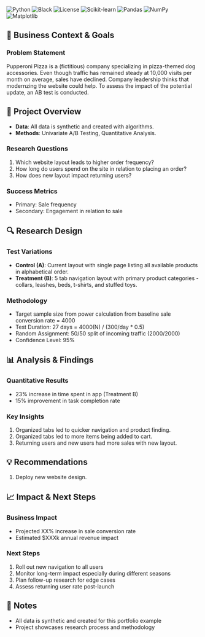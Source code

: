 ![Python](https://img.shields.io/badge/python-3.9-blue.svg)
![Black](https://img.shields.io/badge/code%20style-black-000000.svg)
![License](https://img.shields.io/badge/license-MIT-green.svg)
![Scikit-learn](https://img.shields.io/badge/ML-scikit--learn-F7931E.svg)
![Pandas](https://img.shields.io/badge/pandas-1.5.3-150458.svg)
![NumPy](https://img.shields.io/badge/numpy-1.24.2-013243.svg)
![Matplotlib](https://img.shields.io/badge/matplotlib-3.7.1-11557c.svg)

## 🎯 Business Context & Goals
### Problem Statement
Pupperoni Pizza is a (fictitious) company specializing in pizza-themed dog accessories. 
Even though traffic has remained steady at 10,000 visits per month on average, sales have declined.
Company leadership thinks that modernzing the website could help.
To assess the impact of the potential update, an AB test is conducted.

## 📌 Project Overview
- **Data**: All data is synthetic and created with algorithms.
- **Methods**: Univariate A/B Testing, Quantitative Analysis.

### Research Questions
1. Which website layout leads to higher order frequency?
2. How long do users spend on the site in relation to placing an order?
3. How does new layout impact returning users?

### Success Metrics
- Primary: Sale frequency
- Secondary: Engagement in relation to sale

## 🔍 Research Design
### Test Variations
- **Control (A)**: Current layout with single page listing all available products in alphabetical order.
- **Treatment (B)**: 5 tab navigation layout with primary product categories - collars, leashes, beds, t-shirts, and stuffed toys.

### Methodology
- Target sample size from power calculation from baseline sale conversion rate = 4000
- Test Duration: 27 days = 4000(N) / (300/day * 0.5)
- Random Assignment: 50/50 split of incoming traffic (2000/2000)
- Confidence Level: 95%

## 📊 Analysis & Findings
### Quantitative Results
- 23% increase in time spent in app (Treatment B)
- 15% improvement in task completion rate

### Key Insights
1. Organized tabs led to quicker navigation and product finding.
2. Organized tabs led to more items being added to cart.
3. Returning users and new users had more sales with new layout.

## 💡 Recommendations
1. Deploy new website design.

## 📈 Impact & Next Steps
### Business Impact
- Projected XX% increase in sale conversion rate
- Estimated $XXXk annual revenue impact

### Next Steps
1. Roll out new navigation to all users
2. Monitor long-term impact especially during different seasons 
3. Plan follow-up research for edge cases
4. Assess returning user rate post-launch

## 📝 Notes
- All data is synthetic and created for this portfolio example
- Project showcases research process and methodology 
